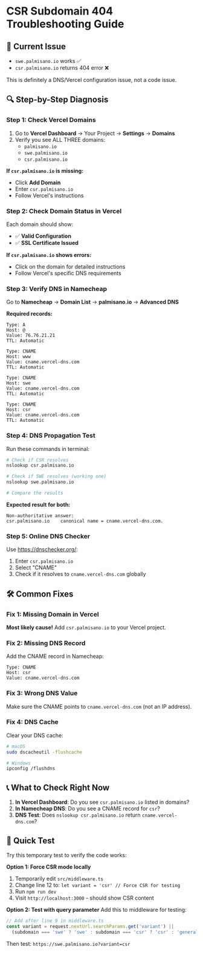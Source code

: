 # CSR Subdomain 404 Troubleshooting Guide

## 🚨 Current Issue
- `swe.palmisano.io` works ✅
- `csr.palmisano.io` returns 404 error ❌

This is definitely a DNS/Vercel configuration issue, not a code issue.

## 🔍 Step-by-Step Diagnosis

### Step 1: Check Vercel Domains
1. Go to **Vercel Dashboard** → Your Project → **Settings** → **Domains**
2. Verify you see ALL THREE domains:
   - `palmisano.io`
   - `swe.palmisano.io` 
   - `csr.palmisano.io`

**If `csr.palmisano.io` is missing:**
- Click **Add Domain**
- Enter `csr.palmisano.io`
- Follow Vercel's instructions

### Step 2: Check Domain Status in Vercel
Each domain should show:
- ✅ **Valid Configuration** 
- ✅ **SSL Certificate Issued**

**If `csr.palmisano.io` shows errors:**
- Click on the domain for detailed instructions
- Follow Vercel's specific DNS requirements

### Step 3: Verify DNS in Namecheap
Go to **Namecheap** → **Domain List** → **palmisano.io** → **Advanced DNS**

**Required records:**
```
Type: A
Host: @
Value: 76.76.21.21
TTL: Automatic

Type: CNAME
Host: www
Value: cname.vercel-dns.com
TTL: Automatic

Type: CNAME
Host: swe
Value: cname.vercel-dns.com
TTL: Automatic

Type: CNAME
Host: csr
Value: cname.vercel-dns.com
TTL: Automatic
```

### Step 4: DNS Propagation Test
Run these commands in terminal:

```bash
# Check if CSR resolves
nslookup csr.palmisano.io

# Check if SWE resolves (working one)
nslookup swe.palmisano.io

# Compare the results
```

**Expected result for both:**
```
Non-authoritative answer:
csr.palmisano.io    canonical name = cname.vercel-dns.com.
```

### Step 5: Online DNS Checker
Use https://dnschecker.org/:
1. Enter `csr.palmisano.io`
2. Select "CNAME" 
3. Check if it resolves to `cname.vercel-dns.com` globally

## 🛠 Common Fixes

### Fix 1: Missing Domain in Vercel
**Most likely cause!** Add `csr.palmisano.io` to your Vercel project.

### Fix 2: Missing DNS Record
Add the CNAME record in Namecheap:
```
Type: CNAME
Host: csr
Value: cname.vercel-dns.com
```

### Fix 3: Wrong DNS Value
Make sure the CNAME points to `cname.vercel-dns.com` (not an IP address).

### Fix 4: DNS Cache
Clear your DNS cache:
```bash
# macOS
sudo dscacheutil -flushcache

# Windows  
ipconfig /flushdns
```

## 📞 What to Check Right Now

1. **In Vercel Dashboard**: Do you see `csr.palmisano.io` listed in domains?
2. **In Namecheap DNS**: Do you see a CNAME record for `csr`?
3. **DNS Test**: Does `nslookup csr.palmisano.io` return `cname.vercel-dns.com`?

## 🚀 Quick Test
Try this temporary test to verify the code works:

**Option 1: Force CSR mode locally**
1. Temporarily edit `src/middleware.ts`
2. Change line 12 to: `let variant = 'csr' // Force CSR for testing`
3. Run `npm run dev`
4. Visit `http://localhost:3000` - should show CSR content

**Option 2: Test with query parameter**
Add this to middleware for testing:
```typescript
// Add after line 9 in middleware.ts
const variant = request.nextUrl.searchParams.get('variant') || 
  (subdomain === 'swe' ? 'swe' : subdomain === 'csr' ? 'csr' : 'general')
```

Then test: `https://swe.palmisano.io?variant=csr`